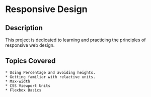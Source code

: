 # Responsive Design

## Description

This project is dedicated to learning and practicing the principles of responsive web design. 

## Topics Covered

```
* Using Percentage and avoiding heights.
* Getting familiar with relactive units.
* Max-width
* CSS Viewport Units
* Flexbox Basics
```